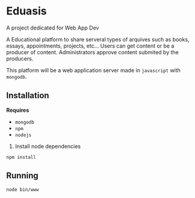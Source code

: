 # Eduasis

A project dedicated for Web App Dev 

A Educational platform to share serveral types of arquives such as books, essays, appointments, projects, etc... Users can get content or be a producer of content. Administrators approve content submited by the producers.


This platform will be a web application server made in `javascript` with `mongodb`.

## Installation

**Requires**
- `mongodb`
- `npm`
- `nodejs`

1. Install node dependencies
```shell
npm install
```

## Running

```shell
node bin/www
```